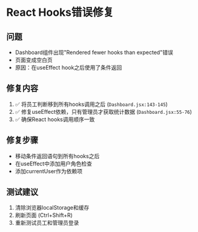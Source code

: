 # React Hooks错误修复

## 问题
- Dashboard组件出现"Rendered fewer hooks than expected"错误
- 页面变成空白页
- 原因：在useEffect hook之后使用了条件返回

## 修复内容
1. ✅ 将员工判断移到所有hooks调用之后 (`Dashboard.jsx:143-145`)
2. ✅ 修复useEffect依赖，只有管理员才获取统计数据 (`Dashboard.jsx:55-76`)
3. ✅ 确保React hooks调用顺序一致

## 修复步骤
- 移动条件返回语句到所有hooks之后
- 在useEffect中添加用户角色检查
- 添加currentUser作为依赖项

## 测试建议
1. 清除浏览器localStorage和缓存
2. 刷新页面 (Ctrl+Shift+R)
3. 重新测试员工和管理员登录